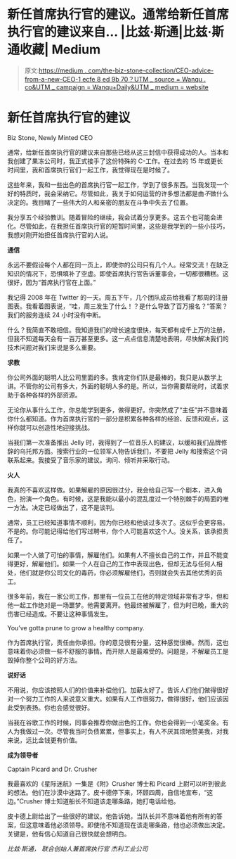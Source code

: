 # 新任首席执行官的建议。通常给新任首席执行官的建议来自… |比兹·斯通|比兹·斯通收藏| Medium

> 原文:[https://medium . com/the-biz-stone-collection/CEO-advice-from-a-new-CEO-1 ecfe 8 ed 9b 70？UTM _ source = Wanqu . co&UTM _ campaign = Wanqu+Daily&UTM _ medium = website](https://medium.com/the-biz-stone-collection/ceo-advice-from-a-new-ceo-1ecfe8ed9b70?utm_source=wanqu.co&utm_campaign=Wanqu+Daily&utm_medium=website)

# 新任首席执行官的建议



Biz Stone, Newly Minted CEO



通常，给新任首席执行官的建议来自那些已经从这三封信中获得成功的人。当本和我创建了果冻公司时，我正式接手了这份特殊的 C-工作。在过去的 15 年或更长时间里，我和首席执行官们一起工作，我觉得现在是时候了。

这些年来，我和一些出色的首席执行官一起工作，学到了很多东西。当我发现一个好的特质时，我会采纳它。尽管如此，我关于如何运营的许多想法都是由*不*做什么决定的。我目睹了一些伟大的人和亲密的朋友在斗争中失去了位置。

我分享五个经验教训。随着冒险的继续，我会试着分享更多。这五个也可能会进化。尽管如此，在我担任首席执行官的短暂时间里，这些是我学到的一些小技巧，我想对刚开始担任首席执行官的人说。

**通信**

永远不要假设每个人都在同一页上，即使你的公司只有几个人。经常交流！在缺乏知识的情况下，恐惧填补了空虚。即使首席执行官告诉董事会，一切都很糟糕。这很好，因为“首席执行官在上面。”

我记得 2008 年在 Twitter 的一天。周五下午，几个团队成员给我看了那周的注册图表。我看着图表说，“哇，周三发生了什么！？是什么导致了百万报名？”答案？我们的服务连续 24 小时没有中断。

什么？我简直不敢相信。我知道我们的增长速度很快，每天都有成千上万的注册，但我不知道每天会有一百万甚至更多。这一点点信息清楚地表明，尽快解决我们的技术问题对我们来说是多么重要。

**求教**

你公司外面的聪明人比公司里面的多。我肯定你们队是最棒的，我只是从数学上讲。不管你的公司有多大，外面的聪明人多的是。所以，当你需要帮助时，试着求助于各种各样的外部资源。

无论你从事什么工作，你总能学到更多，做得更好。你突然成了“主任”并不意味着你什么都知道。作为首席执行官的一部分是积累各种各样的经验、反馈和观点，这样你就可以创造性地迎接挑战。

当我们第一次准备推出 Jelly 时，我得到了一位音乐人的建议，以缓和我们品牌修辞的乌托邦方面。搜索行业的一位领军人物告诉我们，不要把 Jelly 和搜索这个词联系起来。我接受了音乐家的建议。询问、倾听并采取行动。

**火人**

我真的不喜欢这样做。如果解雇的原因很过分，我会给自己写一个剧本，进入角色，扮演一个角色。有时候，这是我能以最小的混乱度过一个特别棘手的局面的唯一方法。决定已经做出了，这不是谈判。

通常，员工已经知道事情不顺利，因为你已经和他谈过多次了。这似乎会更容易。不是的。你可能记得给他们写过聘书，你个人可能喜欢这个人。没关系，该承担责任了。

如果一个人做了可怕的事情，解雇他们。如果有人不擅长自己的工作，并且不能变得更好，解雇他们。如果一个人在自己的工作中表现出色，但却无法与任何人相处，他们就是你公司文化的毒药，你必须解雇他们，否则就会失去其他优秀的员工。

很多年前，我在一家公司工作，那里有一位员工在他的特定领域非常有才华，但和他一起工作绝对是一场噩梦。他需要离开。他最终被解雇了，但为时已晚，重大的伤害已经造成。不要让这种事情发生。



You’ve gotta prune to grow a healthy company.



作为首席执行官，责任由你承担。你的意见很有分量，这种感觉很棒。然而，这也意味着你必须做一些不舒服的事情。而开除人是最难受的。问题是，不解雇员工是毁掉你整个公司的好方法。

**说好话**

不用说，你应该按照人们的价值来补偿他们。加薪太好了。告诉人们他们做得很好对一个努力工作的人来说意义重大。如果有人工作很努力，做得很好，他们应该因此受到表扬。你也会感觉很好。

当我在谷歌工作的时候，同事会推荐你做出色的工作。你也会得到一小笔奖金。有人为我做过一次。尽管我当时负债累累，但事实上，有人不厌其烦地赞美我，对我来说，远比金钱更有价值。

**成为领导者**



Captain Picard and Dr. Crusher



我最喜欢的《星际迷航》一集是《附》Crusher 博士和 Picard 上尉可以听到彼此的想法。他们在沙漠中迷路了。皮卡德停下来，环顾四周，自信地宣布，“这边。”Crusher 博士知道船长不知道该走哪条路，她打电话给他。

皮卡德上尉给出了一些很好的建议。他告诉她，当队长并不意味着他有所有的答案，但这意味着他必须领导。即使他不知道现在该走哪条路，他也必须做出决定。关键是，他有信心知道自己很快就会想明白。

*比兹·斯通，
联合创始人兼首席执行官
杰利工业公司*